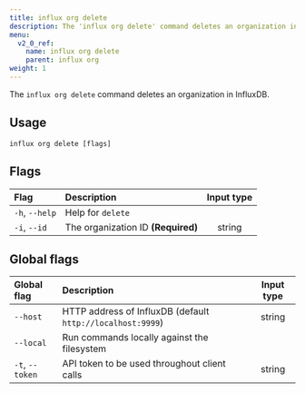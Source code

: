 ```yaml
---
title: influx org delete
description: The 'influx org delete' command deletes an organization in InfluxDB.
menu:
  v2_0_ref:
    name: influx org delete
    parent: influx org
weight: 1
---
```


The `influx org delete` command deletes an organization in InfluxDB.

## Usage
```
influx org delete [flags]
```

## Flags
| Flag           | Description                        | Input type  |
|:----           |:-----------                        |:----------: |
| `-h`, `--help` | Help for `delete`                  |             |
| `-i`, `--id`   | The organization ID **(Required)** | string      |

## Global flags
| Global flag     | Description                                                | Input type |
|:-----------     |:-----------                                                |:----------:|
| `--host`        | HTTP address of InfluxDB (default `http://localhost:9999`) | string     |
| `--local`       | Run commands locally against the filesystem                |            |
| `-t`, `--token` | API token to be used throughout client calls               | string     |
